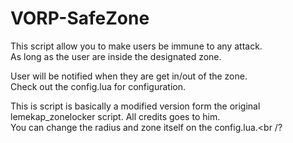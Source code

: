# VORP-SafeZone
This script allow you to make users be immune to any attack.<br />
As long as the user are inside the designated zone.<br />

User will be notified when they are get in/out of the zone.<br />
Check out the config.lua for configuration.<br />

This is script is basically a modified version form the original lemekap_zonelocker script. All credits goes to him.<br />
You can change the radius and zone itself on the config.lua.<br /?
